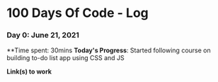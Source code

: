 # 100 Days Of Code - Log

### Day 0: June 21, 2021 

**Time spent: 30mins
**Today's Progress**: Started following course on building to-do list app using CSS and JS



**Link(s) to work**

